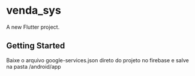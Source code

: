 # venda_sys

A new Flutter project.

## Getting Started

Baixe o arquivo google-services.json direto do projeto no firebase e salve na pasta /android/app

